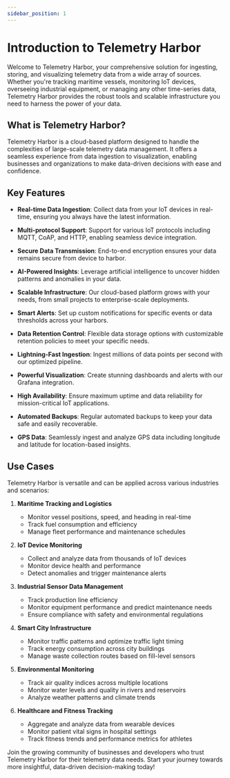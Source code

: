 ```yaml
---
sidebar_position: 1
---
```


# Introduction to Telemetry Harbor

Welcome to Telemetry Harbor, your comprehensive solution for ingesting, storing, and visualizing telemetry data from a wide array of sources. Whether you're tracking maritime vessels, monitoring IoT devices, overseeing industrial equipment, or managing any other time-series data, Telemetry Harbor provides the robust tools and scalable infrastructure you need to harness the power of your data.

## What is Telemetry Harbor?

Telemetry Harbor is a cloud-based platform designed to handle the complexities of large-scale telemetry data management. It offers a seamless experience from data ingestion to visualization, enabling businesses and organizations to make data-driven decisions with ease and confidence.


## Key Features

- **Real-time Data Ingestion**: Collect data from your IoT devices in real-time, ensuring you always have the latest information.

- **Multi-protocol Support**: Support for various IoT protocols including MQTT, CoAP, and HTTP, enabling seamless device integration.

- **Secure Data Transmission**: End-to-end encryption ensures your data remains secure from device to harbor.

- **AI-Powered Insights**: Leverage artificial intelligence to uncover hidden patterns and anomalies in your data.

- **Scalable Infrastructure**: Our cloud-based platform grows with your needs, from small projects to enterprise-scale deployments.

- **Smart Alerts**: Set up custom notifications for specific events or data thresholds across your harbors.

- **Data Retention Control**: Flexible data storage options with customizable retention policies to meet your specific needs.

- **Lightning-Fast Ingestion**: Ingest millions of data points per second with our optimized pipeline.

- **Powerful Visualization**: Create stunning dashboards and alerts with our Grafana integration.

- **High Availability**: Ensure maximum uptime and data reliability for mission-critical IoT applications.

- **Automated Backups**: Regular automated backups to keep your data safe and easily recoverable.

- **GPS Data**: Seamlessly ingest and analyze GPS data including longitude and latitude for location-based insights.

## Use Cases

Telemetry Harbor is versatile and can be applied across various industries and scenarios:

1. **Maritime Tracking and Logistics**
   - Monitor vessel positions, speed, and heading in real-time
   - Track fuel consumption and efficiency
   - Manage fleet performance and maintenance schedules

2. **IoT Device Monitoring**
   - Collect and analyze data from thousands of IoT devices
   - Monitor device health and performance
   - Detect anomalies and trigger maintenance alerts

3. **Industrial Sensor Data Management**
   - Track production line efficiency
   - Monitor equipment performance and predict maintenance needs
   - Ensure compliance with safety and environmental regulations

4. **Smart City Infrastructure**
   - Monitor traffic patterns and optimize traffic light timing
   - Track energy consumption across city buildings
   - Manage waste collection routes based on fill-level sensors

5. **Environmental Monitoring**
   - Track air quality indices across multiple locations
   - Monitor water levels and quality in rivers and reservoirs
   - Analyze weather patterns and climate trends

6. **Healthcare and Fitness Tracking**
   - Aggregate and analyze data from wearable devices
   - Monitor patient vital signs in hospital settings
   - Track fitness trends and performance metrics for athletes



Join the growing community of businesses and developers who trust Telemetry Harbor for their telemetry data needs. Start your journey towards more insightful, data-driven decision-making today!

